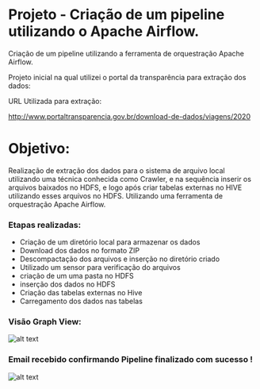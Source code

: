 # Projeto - Criação de um pipeline utilizando o Apache Airflow.
Criação de um pipeline utilizando a ferramenta de orquestração Apache Airflow.

Projeto inicial na qual utilizei o portal da transparência para extração dos dados:

URL Utilizada para extração:

http://www.portaltransparencia.gov.br/download-de-dados/viagens/2020

# Objetivo:

Realização de extração dos dados para o sistema de arquivo local utilizando uma técnica conhecida como Crawler,
e na sequência inserir os arquivos baixados no HDFS, e logo após criar
tabelas externas no HIVE utilizando esses arquivos no HDFS. Utilizando uma ferramenta de
orquestração Apache Airflow.

### Etapas realizadas:
- Criação de um diretório local para armazenar os dados
- Download dos dados no formato  ZIP
- Descompactação dos arquivos e inserção no diretório criado
- Utilizado um sensor para verificação do arquivos
- criação de um uma pasta no HDFS
- inserção dos dados no HDFS
- Criação das tabelas externas no Hive
- Carregamento dos dados nas tabelas

### Visão  Graph View:

![alt text](https://github.com/GumaFernando/Projeto_Airflow/blob/main/projeto_airflow1.PNG)

### Email recebido confirmando Pipeline finalizado com sucesso !

![alt text](https://github.com/GumaFernando/Projeto_Airflow/blob/main/projeto_airflow2.PNG)

